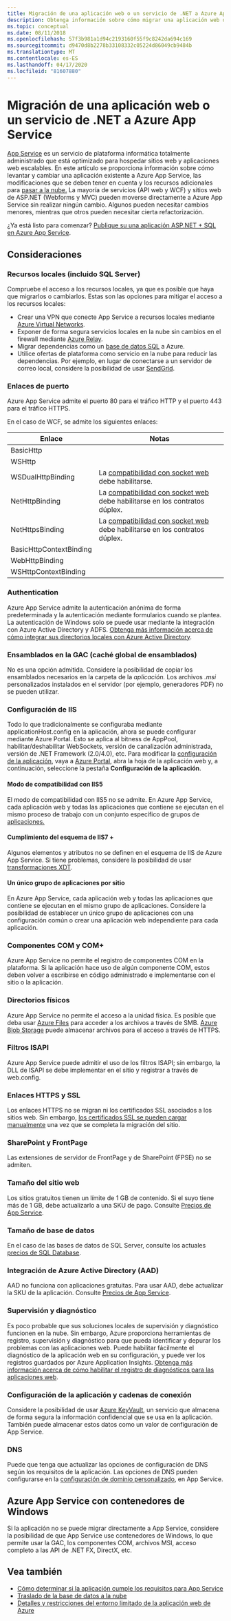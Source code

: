```yaml
---
title: Migración de una aplicación web o un servicio de .NET a Azure App Service
description: Obtenga información sobre cómo migrar una aplicación web o un servicio de .NET desde el entorno local a Azure App Service.
ms.topic: conceptual
ms.date: 08/11/2018
ms.openlocfilehash: 57f3b981a1d94c2193160f55f9c8242da694c169
ms.sourcegitcommit: d9470d8b2278b33108332c05224d86049cb9484b
ms.translationtype: MT
ms.contentlocale: es-ES
ms.lasthandoff: 04/17/2020
ms.locfileid: "81607880"
---
```

# <a name="migrate-your-net-web-app-or-service-to-azure-app-service"></a>Migración de una aplicación web o un servicio de .NET a Azure App Service

[App Service](https://docs.microsoft.com/azure/app-service/overview) es un servicio de plataforma informática totalmente administrado que está optimizado para hospedar sitios web y aplicaciones web escalables. En este artículo se proporciona información sobre cómo levantar y cambiar una aplicación existente a Azure App Service, las modificaciones que se deben tener en cuenta y los recursos adicionales para [pasar a la nube.](https://azure.microsoft.com/migration/web-applications/) La mayoría de servicios (API web y WCF) y sitios web de ASP.NET (Webforms y MVC) pueden moverse directamente a Azure App Service sin realizar ningún cambio. Algunos pueden necesitar cambios menores, mientras que otros pueden necesitar cierta refactorización.

¿Ya está listo para comenzar? [Publique su una aplicación ASP.NET + SQL en Azure App Service](https://tutorials.visualstudio.com/azure-webapp-migrate/intro).

## <a name="considerations"></a>Consideraciones

### <a name="on-premises-resources-including-sql-server"></a>Recursos locales (incluido SQL Server)

Compruebe el acceso a los recursos locales, ya que es posible que haya que migrarlos o cambiarlos. Estas son las opciones para mitigar el acceso a los recursos locales:

* Crear una VPN que conecte App Service a recursos locales mediante [Azure Virtual Networks](https://docs.microsoft.com/azure/app-service/web-sites-integrate-with-vnet).
* Exponer de forma segura servicios locales en la nube sin cambios en el firewall mediante [Azure Relay](https://docs.microsoft.com/azure/service-bus-relay/relay-what-is-it).
* Migrar dependencias como un [base de datos SQL](https://go.microsoft.com/fwlink/?linkid=863217) a Azure.
* Utilice ofertas de plataforma como servicio en la nube para reducir las dependencias. Por ejemplo, en lugar de conectarse a un servidor de correo local, considere la posibilidad de usar [SendGrid](https://docs.microsoft.com/azure/sendgrid-dotnet-how-to-send-email).

### <a name="port-bindings"></a>Enlaces de puerto

Azure App Service admite el puerto 80 para el tráfico HTTP y el puerto 443 para el tráfico HTTPS.

En el caso de WCF, se admite los siguientes enlaces:

Enlace | Notas
--------|--------
BasicHttp |
WSHttp |
WSDualHttpBinding | La [compatibilidad con socket web](https://docs.microsoft.com/azure/app-service/web-sites-configure) debe habilitarse.
NetHttpBinding | La [compatibilidad con socket web](https://docs.microsoft.com/azure/app-service/web-sites-configure) debe habilitarse en los contratos dúplex.
NetHttpsBinding | La [compatibilidad con socket web](https://docs.microsoft.com/azure/app-service/web-sites-configure) debe habilitarse en los contratos dúplex.
BasicHttpContextBinding |
WebHttpBinding |
WSHttpContextBinding |

### <a name="authentication"></a>Authentication

Azure App Service admite la autenticación anónima de forma predeterminada y la autenticación mediante formularios cuando se plantea. La autenticación de Windows solo se puede usar mediante la integración con Azure Active Directory y ADFS. [Obtenga más información acerca de cómo integrar sus directorios locales con Azure Active Directory](https://docs.microsoft.com/azure/active-directory/connect/active-directory-aadconnect).

### <a name="assemblies-in-the-gac-global-assembly-cache"></a>Ensamblados en la GAC (caché global de ensamblados)

No es una opción admitida. Considere la posibilidad de copiar los ensamblados necesarios en la carpeta de la *aplicación.* Los archivos *.msi* personalizados instalados en el servidor (por ejemplo, generadores PDF) no se pueden utilizar.

### <a name="iis-settings"></a>Configuración de IIS
Todo lo que tradicionalmente se configuraba mediante applicationHost.config en la aplicación, ahora se puede configurar mediante Azure Portal. Esto se aplica al bitness de AppPool, habilitar/deshabilitar WebSockets, versión de canalización administrada, versión de .NET Framework (2.0/4.0), etc. Para modificar la [configuración de la aplicación](https://docs.microsoft.com/azure/app-service/web-sites-configure), vaya a [Azure Portal](https://portal.azure.com), abra la hoja de la aplicación web y, a continuación, seleccione la pestaña **Configuración de la aplicación**.

#### <a name="iis5-compatibility-mode"></a>Modo de compatibilidad con IIS5
El modo de compatibilidad con IIS5 no se admite. En Azure App Service, cada aplicación web y todas las aplicaciones que contiene se ejecutan en el mismo proceso de trabajo con un conjunto específico de grupos de [aplicaciones.](https://technet.microsoft.com/library/cc735247(v=WS.10).aspx)

#### <a name="iis7-schema-compliance"></a>Cumplimiento del esquema de IIS7 +  
Algunos elementos y atributos no se definen en el esquema de IIS de Azure App Service. Si tiene problemas, considere la posibilidad de usar [transformaciones XDT](https://azure.microsoft.com/documentation/articles/web-sites-transform-extend/).

#### <a name="single-application-pool-per-site"></a>Un único grupo de aplicaciones por sitio  
En Azure App Service, cada aplicación web y todas las aplicaciones que contiene se ejecutan en el mismo grupo de aplicaciones. Considere la posibilidad de establecer un único grupo de aplicaciones con una configuración común o crear una aplicación web independiente para cada aplicación.

### <a name="com-and-com-components"></a>Componentes COM y COM+  
Azure App Service no permite el registro de componentes COM en la plataforma. Si la aplicación hace uso de algún componente COM, estos deben volver a escribirse en código administrado e implementarse con el sitio o la aplicación.

### <a name="physical-directories"></a>Directorios físicos
Azure App Service no permite el acceso a la unidad física. Es posible que deba usar [Azure Files](https://docs.microsoft.com/azure/storage/files/storage-files-introduction) para acceder a los archivos a través de SMB. [Azure Blob Storage](https://docs.microsoft.com/azure/storage/blobs/storage-blobs-introduction) puede almacenar archivos para el acceso a través de HTTPS.

### <a name="isapi-filters"></a>Filtros ISAPI  
Azure App Service puede admitir el uso de los filtros ISAPI; sin embargo, la DLL de ISAPI se debe implementar en el sitio y registrar a través de web.config.

### <a name="https-bindings-and-ssl"></a>Enlaces HTTPS y SSL
Los enlaces HTTPS no se migran ni los certificados SSL asociados a los sitios web. Sin embargo, [los certificados SSL se pueden cargar manualmente](https://docs.microsoft.com/azure/app-service/app-service-web-tutorial-custom-ssl) una vez que se completa la migración del sitio.

### <a name="sharepoint-and-frontpage"></a>SharePoint y FrontPage
Las extensiones de servidor de FrontPage y de SharePoint (FPSE) no se admiten.

### <a name="web-site-size"></a>Tamaño del sitio web  
Los sitios gratuitos tienen un límite de 1 GB de contenido. Si el suyo tiene más de 1 GB, debe actualizarlo a una SKU de pago. Consulte [Precios de App Service](https://azure.microsoft.com/pricing/details/app-service/windows/).

### <a name="database-size"></a>Tamaño de base de datos  
En el caso de las bases de datos de SQL Server, consulte los actuales [precios de SQL Database](https://azure.microsoft.com/pricing/details/sql-database).

### <a name="azure-active-directory-aad-integration"></a>Integración de Azure Active Directory (AAD)  
AAD no funciona con aplicaciones gratuitas. Para usar AAD, debe actualizar la SKU de la aplicación. Consulte [Precios de App Service](https://azure.microsoft.com/pricing/details/app-service/windows/).

### <a name="monitoring-and-diagnostics"></a>Supervisión y diagnóstico
Es poco probable que sus soluciones locales de supervisión y diagnóstico funcionen en la nube. Sin embargo, Azure proporciona herramientas de registro, supervisión y diagnóstico para que pueda identificar y depurar los problemas con las aplicaciones web. Puede habilitar fácilmente el diagnóstico de la aplicación web en su configuración, y puede ver los registros guardados por Azure Application Insights. [Obtenga más información acerca de cómo habilitar el registro de diagnósticos para las aplicaciones web](https://docs.microsoft.com/azure/app-service/web-sites-enable-diagnostic-log).

### <a name="connection-strings-and-application-settings"></a>Configuración de la aplicación y cadenas de conexión
Considere la posibilidad de usar [Azure KeyVault](https://docs.microsoft.com/azure/key-vault/), un servicio que almacena de forma segura la información confidencial que se usa en la aplicación. También puede almacenar estos datos como un valor de configuración de App Service.

### <a name="dns"></a>DNS
Puede que tenga que actualizar las opciones de configuración de DNS según los requisitos de la aplicación. Las opciones de DNS pueden configurarse en la [configuración de dominio personalizado](https://docs.microsoft.com/azure/app-service/app-service-web-tutorial-custom-domain), en App Service.

## <a name="azure-app-service-with-windows-containers"></a>Azure App Service con contenedores de Windows
Si la aplicación no se puede migrar directamente a App Service, considere la posibilidad de que App Service use contenedores de Windows, lo que permite usar la GAC, los componentes COM, archivos MSI, acceso completo a las API de .NET FX, DirectX, etc.

## <a name="see-also"></a>Vea también

* [Cómo determinar si la aplicación cumple los requisitos para App Service](https://appmigration.microsoft.com/)
* [Traslado de la base de datos a la nube](https://go.microsoft.com/fwlink/?linkid=863217)
* [Detalles y restricciones del entorno limitado de la aplicación web de Azure](https://github.com/projectkudu/kudu/wiki/Azure-Web-App-sandbox)
